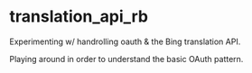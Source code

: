 # translation_api_rb
Experimenting w/ handrolling oauth &amp; the Bing translation API.

Playing around in order to understand the basic OAuth pattern.
